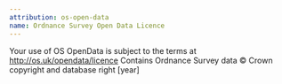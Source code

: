 ```yaml
---
attribution: os-open-data
name: Ordnance Survey Open Data Licence
---
```


Your use of OS OpenData is subject to the terms at http://os.uk/opendata/licence
Contains Ordnance Survey data © Crown copyright and database right [year]
